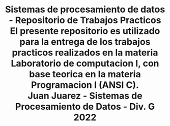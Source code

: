 <h1 align="center">
    <br/>
    Sistemas de procesamiento de datos - Repositorio de Trabajos Practicos
    <br/>
    El presente repositorio es utilizado para la entrega de los trabajos practicos realizados en la materia Laboratorio de computacion I, con base teorica en la     materia Programacion I (ANSI C).
    <br/>
    Juan Juarez - Sistemas de Procesamiento de Datos - Div. G 2022
    <br/>
</h1>
